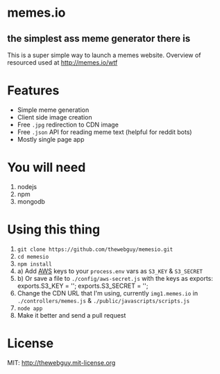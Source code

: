 # memes.io
## the simplest ass meme generator there is
This is a super simple way to launch a memes website. Overview of resourced used at http://memes.io/wtf

# Features
* Simple meme generation
* Client side image creation
* Free `.jpg` redirection to CDN image
* Free `.json` API for reading meme text (helpful for reddit bots)
* Mostly single page app

# You will need
1. nodejs
2. npm
3. mongodb

# Using this thing
1. `git clone https://github.com/thewebguy/memesio.git`
2. `cd memesio`
3. `npm install`
4. a) Add [AWS](http://www.amazonaws.com) keys to your `process.env` vars as `S3_KEY` & `S3_SECRET`
4. b) Or save a file to `./config/aws-secret.js` with the keys as exports:
		exports.S3_KEY		= '';
		exports.S3_SECRET	= '';
5. Change the CDN URL that I'm using, currently `img1.memes.io` in `./controllers/memes.js` & `./public/javascripts/scripts.js`
6. `node app`
7. Make it better and send a pull request

# License
MIT: http://thewebguy.mit-license.org